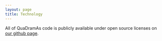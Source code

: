 ```yaml
---
layout: page
title: Technology
---
```


All of QuaDramAs code is publicly available under open source licenses on [our github page](http://github.com/quadrama).
